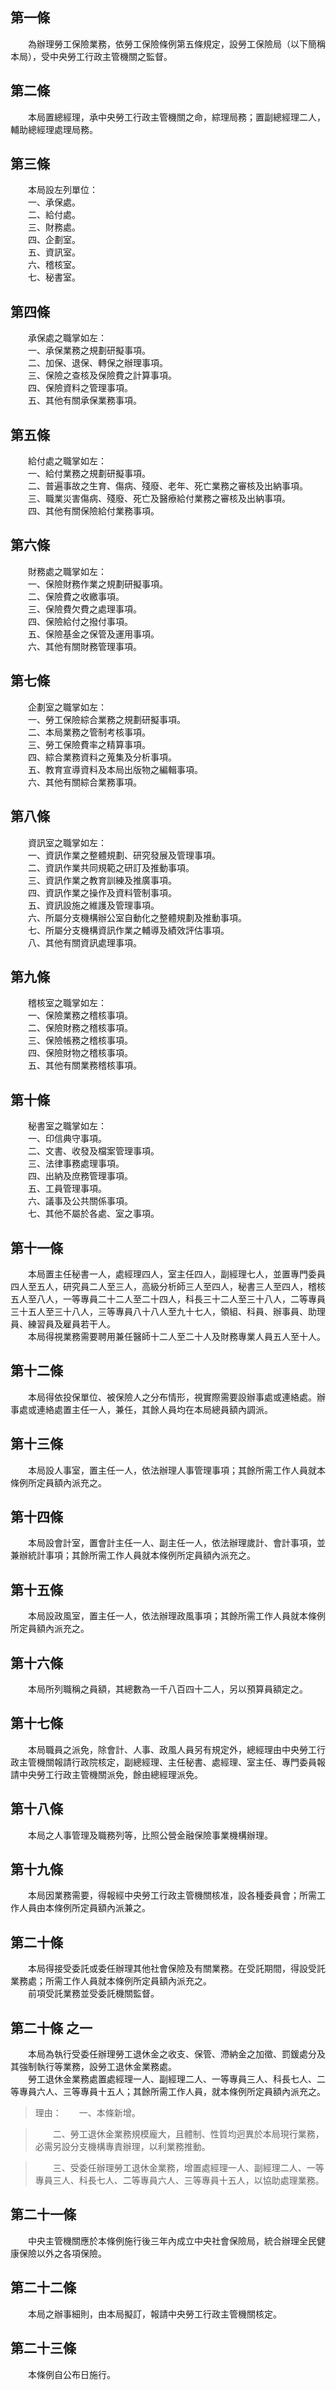 第一條 
-------
　　為辦理勞工保險業務，依勞工保險條例第五條規定，設勞工保險局（以下簡稱本局），受中央勞工行政主管機關之監督。  


第二條 
-------
　　本局置總經理，承中央勞工行政主管機關之命，綜理局務；置副總經理二人，輔助總經理處理局務。  


第三條 
-------
　　本局設左列單位：  
　　一、承保處。  
　　二、給付處。  
　　三、財務處。  
　　四、企劃室。  
　　五、資訊室。  
　　六、稽核室。  
　　七、秘書室。  


第四條 
-------
　　承保處之職掌如左：  
　　一、承保業務之規劃研擬事項。  
　　二、加保、退保、轉保之辦理事項。  
　　三、保險之查核及保險費之計算事項。  
　　四、保險資料之管理事項。  
　　五、其他有關承保業務事項。  


第五條 
-------
　　給付處之職掌如左：  
　　一、給付業務之規劃研擬事項。  
　　二、普遍事故之生育、傷病、殘廢、老年、死亡業務之審核及出納事項。  
　　三、職業災害傷病、殘廢、死亡及醫療給付業務之審核及出納事項。  
　　四、其他有關保險給付業務事項。  


第六條 
-------
　　財務處之職掌如左：  
　　一、保險財務作業之規劃研擬事項。  
　　二、保險費之收繳事項。  
　　三、保險費欠費之處理事項。  
　　四、保險給付之撥付事項。  
　　五、保險基金之保管及運用事項。  
　　六、其他有關財務管理事項。  


第七條 
-------
　　企劃室之職掌如左：  
　　一、勞工保險綜合業務之規劃研擬事項。  
　　二、本局業務之管制考核事項。  
　　三、勞工保險費率之精算事項。  
　　四、綜合業務資料之蒐集及分析事項。  
　　五、教育宣導資料及本局出版物之編輯事項。  
　　六、其他有關綜合業務事項。  


第八條 
-------
　　資訊室之職掌如左：  
　　一、資訊作業之整體規劃、研究發展及管理事項。  
　　二、資訊作業共同規範之研訂及推動事項。  
　　三、資訊作業之教育訓練及推廣事項。  
　　四、資訊作業之操作及資料管制事項。  
　　五、資訊設施之維護及管理事項。  
　　六、所屬分支機構辦公室自動化之整體規劃及推動事項。  
　　七、所屬分支機構資訊作業之輔導及績效評估事項。  
　　八、其他有關資訊處理事項。  


第九條 
-------
　　稽核室之職掌如左：  
　　一、保險業務之稽核事項。  
　　二、保險財務之稽核事項。  
　　三、保險帳務之稽核事項。  
　　四、保險財物之稽核事項。  
　　五、其他有關業務稽核事項。  


第十條 
-------
　　秘書室之職掌如左：  
　　一、印信典守事項。  
　　二、文書、收發及檔案管理事項。  
　　三、法律事務處理事項。  
　　四、出納及庶務管理事項。  
　　五、工員管理事項。  
　　六、議事及公共關係事項。  
　　七、其他不屬於各處、室之事項。  


第十一條 
---------
　　本局置主任秘書一人，處經理四人，室主任四人，副經理七人，並置專門委員四人至五人，研究員二人至三人，高級分析師三人至四人，秘書三人至四人，稽核五人至八人，一等專員二十二人至二十四人，科長三十二人至三十八人，二等專員三十五人至三十八人，三等專員八十八人至九十七人，領組、科員、辦事員、助理員、練習員及雇員若干人。  
　　本局得視業務需要聘用兼任醫師十二人至二十人及財務專業人員五人至十人。  


第十二條 
---------
　　本局得依投保單位、被保險人之分布情形，視實際需要設辦事處或連絡處。辦事處或連絡處置主任一人，兼任，其餘人員均在本局總員額內調派。  


第十三條 
---------
　　本局設人事室，置主任一人，依法辦理人事管理事項；其餘所需工作人員就本條例所定員額內派充之。  


第十四條 
---------
　　本局設會計室，置會計主任一人、副主任一人，依法辦理歲計、會計事項，並兼辦統計事項；其餘所需工作人員就本條例所定員額內派充之。  


第十五條 
---------
　　本局設政風室，置主任一人，依法辦理政風事項；其餘所需工作人員就本條例所定員額內派充之。  


第十六條 
---------
　　本局所列職稱之員額，其總數為一千八百四十二人，另以預算員額定之。  


第十七條 
---------
　　本局職員之派免，除會計、人事、政風人員另有規定外，總經理由中央勞工行政主管機關報請行政院核定，副總經理、主任秘書、處經理、室主任、專門委員報請中央勞工行政主管機關派免，餘由總經理派免。  


第十八條 
---------
　　本局之人事管理及職務列等，比照公營金融保險事業機構辦理。  


第十九條 
---------
　　本局因業務需要，得報經中央勞工行政主管機關核准，設各種委員會；所需工作人員由本條例所定員額內派兼之。  


第二十條 
---------
　　本局得接受委託或委任辦理其他社會保險及有關業務。在受託期間，得設受託業務處；所需工作人員就本條例所定員額內派充之。  
　　前項受託業務並受委託機關監督。  


第二十條 之一 
--------------
　　本局為執行受委任辦理勞工退休金之收支、保管、滯納金之加徵、罰鍰處分及其強制執行等業務，設勞工退休金業務處。  
　　勞工退休金業務處置處經理一人、副經理二人、一等專員三人、科長七人、二等專員六人、三等專員十五人；其餘所需工作人員，就本條例所定員額內派充之。  
> 理由：　　一、本條新增。

> 　　二、勞工退休金業務規模龐大，且體制、性質均迥異於本局現行業務，必需另設分支機構專責辦理，以利業務推動。

> 　　三、受委任辦理勞工退休金業務，增置處經理一人、副經理二人、一等專員三人、科長七人、二等專員六人、三等專員十五人，以協助處理業務。



第二十一條 
-----------
　　中央主管機關應於本條例施行後三年內成立中央社會保險局，統合辦理全民健康保險以外之各項保險。  


第二十二條 
-----------
　　本局之辦事細則，由本局擬訂，報請中央勞工行政主管機關核定。  


第二十三條 
-----------
　　本條例自公布日施行。